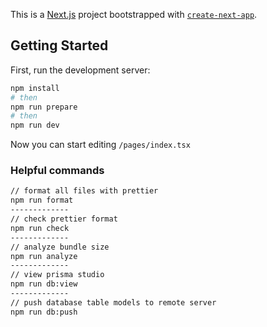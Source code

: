 This is a [Next.js](https://nextjs.org/) project bootstrapped with [`create-next-app`](https://github.com/vercel/next.js/tree/canary/packages/create-next-app).

## Getting Started

First, run the development server:

```bash
npm install
# then
npm run prepare
# then
npm run dev
```

Now you can start editing `/pages/index.tsx`

### Helpful commands

```bash
// format all files with prettier
npm run format
-------------
// check prettier format
npm run check
-------------
// analyze bundle size
npm run analyze
-------------
// view prisma studio
npm run db:view
-------------
// push database table models to remote server
npm run db:push
```
